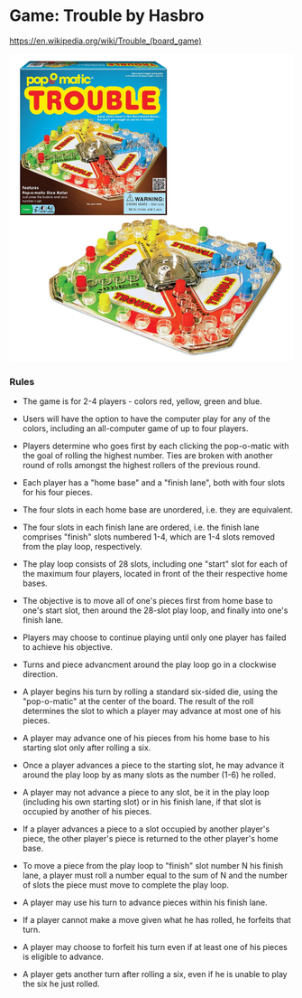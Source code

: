 # Game: Trouble by Hasbro
<https://en.wikipedia.org/wiki/Trouble_(board_game)>

![alt text](img/board_game.jpg "Trouble board game by Hasbro")


### Rules

* The game is for 2-4 players - colors red, yellow, green and blue.

* Users will have the option to have the computer play for any of the colors, including an all-computer game of up to four players.

* Players determine who goes first by each clicking the pop-o-matic with the goal of rolling the highest number.  Ties are broken with another round of rolls amongst the highest rollers of the previous round.

* Each player has a "home base" and a "finish lane", both with four slots for his four pieces.

* The four slots in each home base are unordered, i.e. they are equivalent.

* The four slots in each finish lane are ordered, i.e. the finish lane comprises "finish" slots numbered 1-4, which are 1-4 slots removed from the play loop, respectively.

* The play loop consists of 28 slots, including one "start" slot for each of the maximum four players, located in front of the their respective home bases.

* The objective is to move all of one's pieces first from home base to one's start slot, then around the 28-slot play loop, and finally into one's finish lane.

* Players may choose to continue playing until only one player has failed to achieve his objective.

* Turns and piece advancment around the play loop go in a clockwise direction.

* A player begins his turn by rolling a standard six-sided die, using the "pop-o-matic" at the center of the board.  The result of the roll determines the slot to which a player may advance at most one of his pieces.

* A player may advance one of his pieces from his home base to his starting slot only after rolling a six.

* Once a player advances a piece to the starting slot, he may advance it around the play loop by as many slots as the number (1-6) he rolled.

* A player may not advance a piece to any slot, be it in the play loop (including his own starting slot) or in his finish lane, if that slot is occupied by another of his pieces.

* If a player advances a piece to a slot occupied by another player's piece, the other player's piece is returned to the other player's home base.

* To move a piece from the play loop to "finish" slot number N his finish lane, a player must roll a number equal to the sum of N and the number of slots the piece must move to complete the play loop.

* A player may use his turn to advance pieces within his finish lane.

* If a player cannot make a move given what he has rolled, he forfeits that turn.

* A player may choose to forfeit his turn even if at least one of his pieces is eligible to advance.

* A player gets another turn after rolling a six, even if he is unable to play the six he just rolled.
